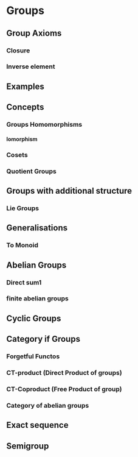 
# Groups

## Group Axioms

### Closure 

### Inverse element 


## Examples

## Concepts

### Groups Homomorphisms

#### Iomorphism 

### Cosets

### Quotient Groups

## Groups with additional structure

### Lie Groups

## Generalisations 

### To Monoid 

## Abelian Groups

### Direct sum1

### finite abelian groups

## Cyclic Groups

## Category if Groups

### Forgetful Functos 

### CT-product (Direct Product of groups)

### CT-Coproduct (Free Product of group)

### Category of abelian groups

## Exact sequence 

## Semigroup 

